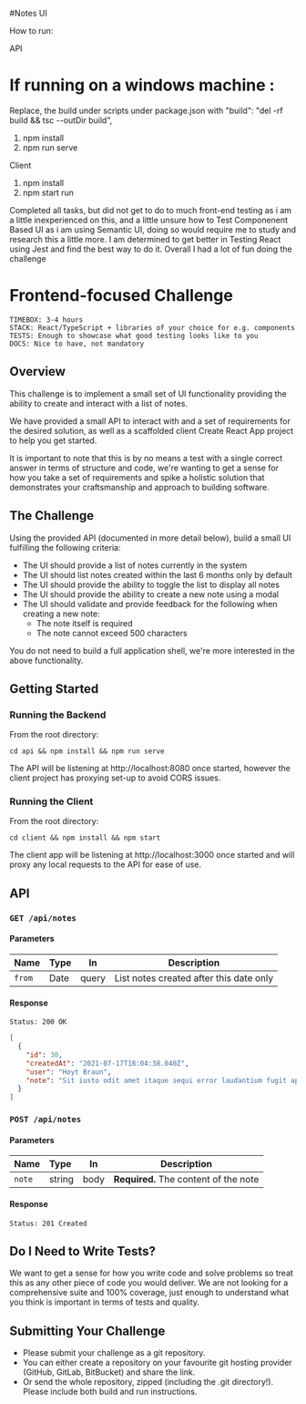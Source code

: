 #Notes UI

How to run:

API
# If running on a windows machine : 
Replace, the build under scripts under package.json
with "build": "del -rf build && tsc --outDir build",

1) npm install
2) npm run serve


Client
1) npm install
2) npm start run

Completed all tasks, but did not get to do to much front-end testing as i am a little inexperienced on this, and a little unsure how to Test Componenent Based UI as i am using Semantic UI, doing so would require me to study and research this a little more. I am determined to get better in Testing React using Jest and find the best way to do it. Overall I had a lot of fun doing the challenge


# Frontend-focused Challenge

```
TIMEBOX: 3-4 hours
STACK: React/TypeScript + libraries of your choice for e.g. components
TESTS: Enough to showcase what good testing looks like to you
DOCS: Nice to have, not mandatory
```

## Overview

This challenge is to implement a small set of UI functionality providing the ability to create and interact with a list of notes.

We have provided a small API to interact with and a set of requirements for the desired solution, as well as a scaffolded client Create React App project to help you get started.

It is important to note that this is by no means a test with a single correct answer in terms of structure and code, we're wanting to get a sense for how you take a set of requirements and spike a holistic solution that demonstrates your craftsmanship and approach to building software.

## The Challenge

Using the provided API (documented in more detail below), build a small UI fulfilling the following criteria:

- The UI should provide a list of notes currently in the system
- The UI should list notes created within the last 6 months only by default
- The UI should provide the ability to toggle the list to display all notes
- The UI should provide the ability to create a new note using a modal
- The UI should validate and provide feedback for the following when creating a new note:
  - The note itself is required
  - The note cannot exceed 500 characters

You do not need to build a full application shell, we're more interested in the above functionality.

## Getting Started

### Running the Backend

From the root directory:

```
cd api && npm install && npm run serve
```

The API will be listening at http://localhost:8080 once started, however the client project has proxying set-up to avoid CORS issues.

### Running the Client

From the root directory:

```
cd client && npm install && npm start
```

The client app will be listening at http://localhost:3000 once started and will proxy any local requests to the API for ease of use.

## API

### `GET /api/notes`

#### Parameters

| Name   | Type | In    | Description                             |
| :----- | :--- | ----- | --------------------------------------- |
| `from` | Date | query | List notes created after this date only |

#### Response

```
Status: 200 OK
```

```json
[
  {
    "id": 30,
    "createdAt": "2021-07-17T18:04:38.040Z",
    "user": "Hoyt Braun",
    "note": "Sit iusto odit amet itaque sequi error laudantium fugit aperiam accusamus et mollitia est et necessitatibus iusto maxime sunt sed incidunt ut saepe quidem aspernatur modi consectetur illum qui vero."
  }
]
```

### `POST /api/notes`

#### Parameters

| Name   | Type   | In   | Description                           |
| :----- | :----- | ---- | ------------------------------------- |
| `note` | string | body | **Required.** The content of the note |

#### Response

```
Status: 201 Created
```

## Do I Need to Write Tests?

We want to get a sense for how you write code and solve problems so treat this as any other piece of code you would deliver. We are not looking for a comprehensive suite and 100% coverage, just enough to understand what you think is important in terms of tests and quality.

## Submitting Your Challenge

- Please submit your challenge as a git repository.
- You can either create a repository on your favourite git hosting provider (GitHub, GitLab, BitBucket) and share the link.
- Or send the whole repository, zipped (including the .git directory!). Please include both build and run instructions.
